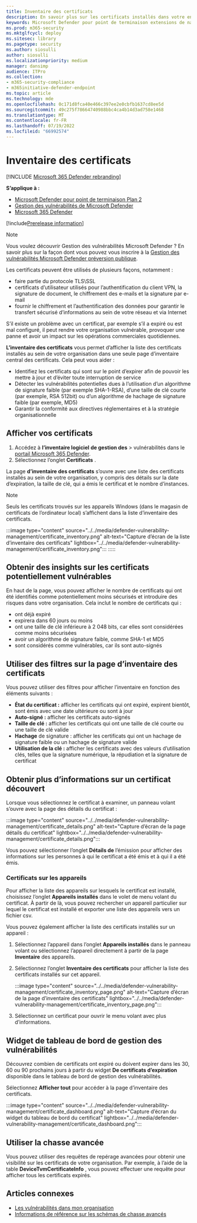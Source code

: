 ```yaml
---
title: Inventaire des certificats
description: En savoir plus sur les certificats installés dans votre environnement
keywords: Microsoft Defender pour point de terminaison extensions de navigateur, mdvm, gestion des vulnérabilités
ms.prod: m365-security
ms.mktglfcycl: deploy
ms.sitesec: library
ms.pagetype: security
ms.author: siosulli
author: siosulli
ms.localizationpriority: medium
manager: dansimp
audience: ITPro
ms.collection:
- m365-security-compliance
- m365initiative-defender-endpoint
ms.topic: article
ms.technology: mde
ms.openlocfilehash: 0c171d8fca40e466c397ee2e0cbfb1637cd8ee5d
ms.sourcegitcommit: 49c275f78664740988bbc4ca4b14d3ad758e1468
ms.translationtype: MT
ms.contentlocale: fr-FR
ms.lasthandoff: 07/19/2022
ms.locfileid: "66992574"
---
```

# <a name="certificate-inventory"></a>Inventaire des certificats

[!INCLUDE [Microsoft 365 Defender rebranding](../../includes/microsoft-defender.md)]

**S’applique à :**

- [Microsoft Defender pour point de terminaison Plan 2](https://go.microsoft.com/fwlink/?linkid=2154037)
- [Gestion des vulnérabilités de Microsoft Defender](index.yml)
- [Microsoft 365 Defender](https://go.microsoft.com/fwlink/?linkid=2118804)

[!include[Prerelease information](../../includes/prerelease.md)]

>[!Note]
> Vous voulez découvrir Gestion des vulnérabilités Microsoft Defender ? En savoir plus sur la façon dont vous pouvez vous inscrire à la [Gestion des vulnérabilités Microsoft Defender préversion publique](../defender-vulnerability-management/get-defender-vulnerability-management.md).

Les certificats peuvent être utilisés de plusieurs façons, notamment :

- faire partie du protocole TLS\SSL
- certificats d’utilisateur utilisés pour l’authentification du client VPN, la signature de document, le chiffrement des e-mails et la signature par e-mail
- fournir le chiffrement et l’authentification des données pour garantir le transfert sécurisé d’informations au sein de votre réseau et via Internet

S’il existe un problème avec un certificat, par exemple s’il a expiré ou est mal configuré, il peut rendre votre organisation vulnérable, provoquer une panne et avoir un impact sur les opérations commerciales quotidiennes.

**L’inventaire des certificats** vous permet d’afficher la liste des certificats installés au sein de votre organisation dans une seule page d’inventaire central des certificats. Cela peut vous aider :

- Identifiez les certificats qui sont sur le point d’expirer afin de pouvoir les mettre à jour et d’éviter toute interruption de service
- Détecter les vulnérabilités potentielles dues à l’utilisation d’un algorithme de signature faible (par exemple SHA-1-RSA), d’une taille de clé courte (par exemple, RSA 512bit) ou d’un algorithme de hachage de signature faible (par exemple, MD5)
- Garantir la conformité aux directives réglementaires et à la stratégie organisationnelle

## <a name="view-your-certificates"></a>Afficher vos certificats

1. Accédez à **l’inventaire logiciel** **de gestion des** >  vulnérabilités dans le [portail Microsoft 365 Defender](https://security.microsoft.com).
2. Sélectionnez l’onglet **Certificats** .

La page **d’inventaire des certificats** s’ouvre avec une liste des certificats installés au sein de votre organisation, y compris des détails sur la date d’expiration, la taille de clé, qui a émis le certificat et le nombre d’instances.

>[!Note]
>Seuls les certificats trouvés sur les appareils Windows (dans le magasin de certificats de l’ordinateur local) s’affichent dans la liste d’inventaire des certificats.

   :::image type="content" source="../../media/defender-vulnerability-management/certificate_inventory.png" alt-text="Capture d’écran de la liste d’inventaire des certificats" lightbox="../../media/defender-vulnerability-management/certificate_inventory.png"::: :::::

## <a name="gain-insights-into-potentially-vulnerable-certificates"></a>Obtenir des insights sur les certificats potentiellement vulnérables

En haut de la page, vous pouvez afficher le nombre de certificats qui ont été identifiés comme potentiellement moins sécurisés et introduire des risques dans votre organisation. Cela inclut le nombre de certificats qui :

- ont déjà expiré
- expirera dans 60 jours ou moins
- ont une taille de clé inférieure à 2 048 bits, car elles sont considérées comme moins sécurisées
- avoir un algorithme de signature faible, comme SHA-1 et MD5
- sont considérés comme vulnérables, car ils sont auto-signés

## <a name="use-filters-on-the-certificate-inventory-page"></a>Utiliser des filtres sur la page d’inventaire des certificats

Vous pouvez utiliser des filtres pour afficher l’inventaire en fonction des éléments suivants :

- **État du certificat :** afficher les certificats qui ont expiré, expirent bientôt, sont émis avec une date ultérieure ou sont à jour
- **Auto-signé :** afficher les certificats auto-signés
- **Taille de clé :** afficher les certificats qui ont une taille de clé courte ou une taille de clé valide
- **Hachage** de signature : afficher les certificats qui ont un hachage de signature faible ou un hachage de signature valide
- **Utilisation de la clé :** afficher les certificats avec des valeurs d’utilisation clés, telles que la signature numérique, la répudiation et la signature de certificat

## <a name="get-more-information-on-a-discovered-certificate"></a>Obtenir plus d’informations sur un certificat découvert

Lorsque vous sélectionnez le certificat à examiner, un panneau volant s’ouvre avec la page des détails du certificat :

   :::image type="content" source="../../media/defender-vulnerability-management/certificate_details.png" alt-text="Capture d’écran de la page détails du certificat" lightbox="../../media/defender-vulnerability-management/certificate_details.png":::

Vous pouvez sélectionner l’onglet **Détails de** l’émission pour afficher des informations sur les personnes à qui le certificat a été émis et à qui il a été émis.

### <a name="certificates-on-devices"></a>Certificats sur les appareils

Pour afficher la liste des appareils sur lesquels le certificat est installé, choisissez l’onglet **Appareils installés** dans le volet de menu volant du certificat. À partir de là, vous pouvez rechercher un appareil particulier sur lequel le certificat est installé et exporter une liste des appareils vers un fichier csv.

Vous pouvez également afficher la liste des certificats installés sur un appareil :

1. Sélectionnez l’appareil dans l’onglet **Appareils installés** dans le panneau volant ou sélectionnez l’appareil directement à partir de la page **Inventaire** des appareils.
2. Sélectionnez l’onglet **Inventaire des certificats** pour afficher la liste des certificats installés sur cet appareil.

   :::image type="content" source="../../media/defender-vulnerability-management/certificate_inventory_page.png" alt-text="Capture d’écran de la page d’inventaire des certificats" lightbox="../../media/defender-vulnerability-management/certificate_inventory_page.png":::

3. Sélectionnez un certificat pour ouvrir le menu volant avec plus d’informations.

## <a name="vulnerability-management-dashboard-widget"></a>Widget de tableau de bord de gestion des vulnérabilités

Découvrez combien de certificats ont expiré ou doivent expirer dans les 30, 60 ou 90 prochains jours à partir du widget **De certificats d’expiration** disponible dans le tableau de bord de gestion des vulnérabilités.

Sélectionnez **Afficher tout** pour accéder à la page d’inventaire des certificats.

:::image type="content" source="../../media/defender-vulnerability-management/certificate_dashboard.png" alt-text="Capture d’écran du widget du tableau de bord du certificat" lightbox="../../media/defender-vulnerability-management/certificate_dashboard.png":::

## <a name="use-advanced-hunting"></a>Utiliser la chasse avancée

Vous pouvez utiliser des requêtes de repérage avancées pour obtenir une visibilité sur les certificats de votre organisation. Par exemple, à l’aide de la table **DeviceTvmCertificateInfo** , vous pouvez effectuer une requête pour afficher tous les certificats expirés.

## <a name="related-articles"></a>Articles connexes

- [Les vulnérabilités dans mon organisation](tvm-weaknesses.md)
- [Informations de référence sur les schémas de chasse avancés](../defender-endpoint/advanced-hunting-schema-reference.md)
